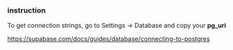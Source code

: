 
### instruction

To get connection strings, go to Settings -> Database and copy your **pg_uri**

https://supabase.com/docs/guides/database/connecting-to-postgres

